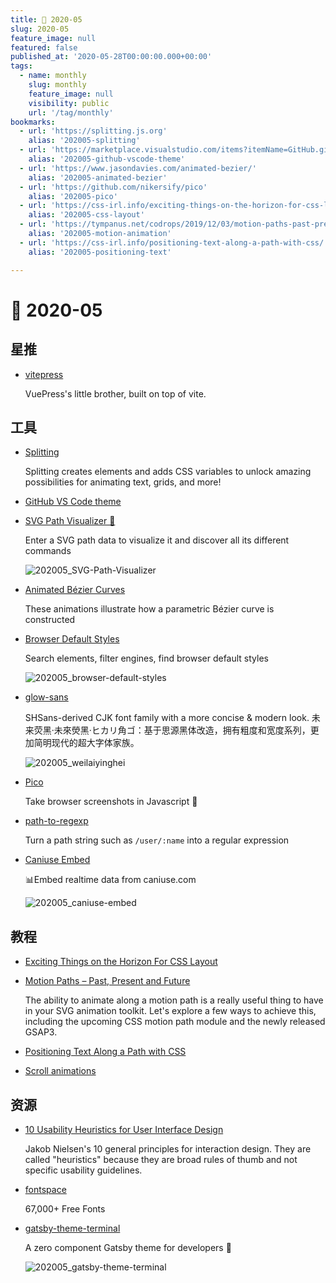 ```yaml
---
title: 📖 2020-05
slug: 2020-05
feature_image: null
featured: false
published_at: '2020-05-28T00:00:00.000+00:00'
tags:
  - name: monthly
    slug: monthly
    feature_image: null
    visibility: public
    url: '/tag/monthly'
bookmarks:
  - url: 'https://splitting.js.org'
    alias: '202005-splitting'
  - url: 'https://marketplace.visualstudio.com/items?itemName=GitHub.github-vscode-theme'
    alias: '202005-github-vscode-theme'
  - url: 'https://www.jasondavies.com/animated-bezier/'
    alias: '202005-animated-bezier'
  - url: 'https://github.com/nikersify/pico'
    alias: '202005-pico'
  - url: 'https://css-irl.info/exciting-things-on-the-horizon-for-css-layout/'
    alias: '202005-css-layout'
  - url: 'https://tympanus.net/codrops/2019/12/03/motion-paths-past-present-and-future/'
    alias: '202005-motion-animation'
  - url: 'https://css-irl.info/positioning-text-along-a-path-with-css/'
    alias: '202005-positioning-text'

---
```


# 📖 2020-05

## 星推

- [vitepress](https://github.com/vuejs/vitepress)

  VuePress's little brother, built on top of vite.

## 工具

- [Splitting](https://splitting.js.org/)

  Splitting creates elements and adds CSS variables to unlock amazing possibilities for animating text, grids, and more!

  <Bookmark alias="202005-splitting" size="small" />

- [GitHub VS Code theme](https://github.com/primer/github-vscode-theme)

  <Bookmark alias="202005-github-vscode-theme" size="small" shadow="hover" />

- [SVG Path Visualizer 📐](https://github.com/mathieudutour/svg-path-visualizer)

  Enter a SVG path data to visualize it and discover all its different commands

  ![202005_SVG-Path-Visualizer](https://cdn.jsdelivr.net/gh/xiaoluoboding/image-hub@latest/images/2020/05/202005_SVG-Path-Visualizer.png)

- [Animated Bézier Curves](https://www.jasondavies.com/animated-bezier/)

  These animations illustrate how a parametric Bézier curve is constructed

  <Bookmark alias="202005-animated-bezier" size="small" />

- [Browser Default Styles](https://browserdefaultstyles.com/)

  Search elements, filter engines, find browser default styles

  ![202005_browser-default-styles](https://cdn.jsdelivr.net/gh/xiaoluoboding/image-hub@latest/images/2020/05/202005_browser-default-styles.jpg)

- [glow-sans](https://github.com/welai/glow-sans)

  SHSans-derived CJK font family with a more concise & modern look. 未来荧黑·未來熒黑·ヒカリ角ゴ：基于思源黑体改造，拥有粗度和宽度系列，更加简明现代的超大字体家族。

  ![202005_weilaiyinghei](https://cdn.jsdelivr.net/gh/xiaoluoboding/image-hub@latest/images/2020/05/202005_weilaiyinghei.png)

- [Pico](https://github.com/nikersify/pico)

  Take browser screenshots in Javascript 📸

  <Bookmark alias="202005-pico" size="small" />

- [path-to-regexp](https://github.com/pillarjs/path-to-regexp)

  Turn a path string such as `/user/:name` into a regular expression

- [Caniuse Embed](https://github.com/ireade/caniuse-embed)

  📊Embed realtime data from caniuse.com

  ![202005_caniuse-embed](https://cdn.jsdelivr.net/gh/xiaoluoboding/image-hub@latest/images/2020/05/202005_caniuse-embed.png)

## 教程

- [Exciting Things on the Horizon For CSS Layout](https://css-irl.info/exciting-things-on-the-horizon-for-css-layout/)

  <Bookmark alias="202005-css-layout" size="small" />

- [Motion Paths – Past, Present and Future](https://tympanus.net/codrops/2019/12/03/motion-paths-past-present-and-future/)

  The ability to animate along a motion path is a really useful thing to have in your SVG animation toolkit. Let's explore a few ways to achieve this, including the upcoming CSS motion path module and the newly released GSAP3.

  <Bookmark alias="202005-motion-animation" size="small" />

- [Positioning Text Along a Path with CSS](https://css-irl.info/positioning-text-along-a-path-with-css/)

  <Bookmark alias="202005-positioning-text" size="small" />

- [Scroll animations](https://cssanimation.rocks/scroll-animations/)

## 资源

- [10 Usability Heuristics for User Interface Design](https://www.nngroup.com/articles/ten-usability-heuristics/)

  Jakob Nielsen's 10 general principles for interaction design. They are called "heuristics" because they are broad rules of thumb and not specific usability guidelines.

- [fontspace](https://www.fontspace.com/)

  67,000+ Free Fonts

- [gatsby-theme-terminal](https://github.com/PaulieScanlon/gatsby-theme-terminal)

  A zero component Gatsby theme for developers 🔋

  ![202005_gatsby-theme-terminal](https://cdn.jsdelivr.net/gh/xiaoluoboding/image-hub@latest/images/2020/05/202005_gatsby-theme-terminal.jpeg)
